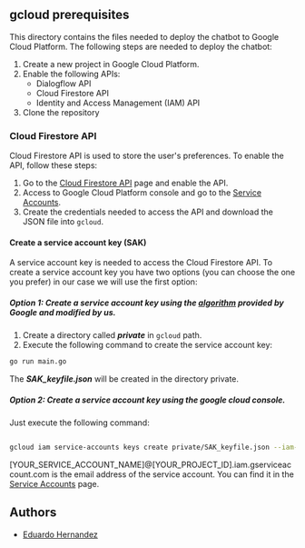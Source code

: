 ## gcloud prerequisites

This directory contains the files needed to deploy the chatbot to Google Cloud Platform. The following steps are needed to deploy the chatbot:

1. Create a new project in Google Cloud Platform.
2. Enable the following APIs:
    - Dialogflow API
    - Cloud Firestore API
    - Identity and Access Management (IAM) API
3. Clone the repository

### Cloud Firestore API

Cloud Firestore API is used to store the user's preferences. To enable the API, follow these steps:

1. Go to the [Cloud Firestore API](https://console.cloud.google.com/apis/library/firestore.googleapis.com) page and enable the API.
2. Access to Google Cloud Platform console and go to the [Service Accounts](https://console.cloud.google.com/iam-admin/serviceaccounts).
3. Create the credentials needed to access the API and download the JSON file into ```gcloud```. 

#### Create a service account key (SAK)

A service account key is needed to access the Cloud Firestore API. To create a service account key you have two options (you can choose the one you prefer) in our case we will use the first option:

##### Option 1: Create a service account key using the [algorithm](https://cloud.google.com/iam/docs/keys-create-delete#iam-service-account-keys-delete-go) provided by Google and modified by us.

1. Create a directory called **_private_** in ```gcloud``` path.
2. Execute the following command to create the service account key:

```bash 
go run main.go
```

The **_SAK_keyfile.json_** will be created in the directory private.

##### Option 2: Create a service account key using the google cloud console.

Just execute the following command:

```bash

gcloud iam service-accounts keys create private/SAK_keyfile.json --iam-account [YOUR_SERVICE_ACCOUNT_NAME]@[YOUR_PROJECT_ID].iam.gserviceaccount.com

```
[YOUR_SERVICE_ACCOUNT_NAME]@[YOUR_PROJECT_ID].iam.gserviceaccount.com is the email address of the service account. You can find it in the [Service Accounts](https://console.cloud.google.com/iam-admin/serviceaccounts) page.

## Authors

- [Eduardo Hernandez](https://github.com/eduherrodp)



